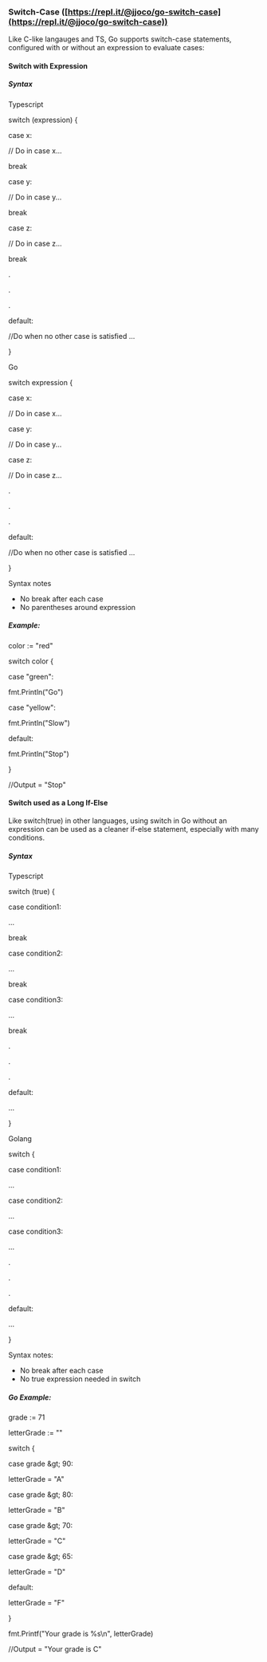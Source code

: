 ### Switch-Case ([https://repl.it/@jjoco/go-switch-case](https://repl.it/@jjoco/go-switch-case))

Like C-like langauges and TS, Go supports switch-case statements, configured with or without an expression to evaluate cases:

#### Switch with Expression

##### Syntax

Typescript

switch (expression) {

case x:

// Do in case x...

break

case y:

// Do in case y...

break

case z:

// Do in case z...

break

.

.

.

default:

//Do when no other case is satisfied ...

}

Go

switch expression {

case x:

// Do in case x...

case y:

// Do in case y...

case z:

// Do in case z...

.

.

.

default:

//Do when no other case is satisfied ...

}

Syntax notes

- No break after each case
- No parentheses around expression

##### Example:

color := &quot;red&quot;

switch color {

case &quot;green&quot;:

fmt.Println(&quot;Go&quot;)

case &quot;yellow&quot;:

fmt.Println(&quot;Slow&quot;)

default:

fmt.Println(&quot;Stop&quot;)

}

//Output = &quot;Stop&quot;

#### Switch used as a Long If-Else

Like switch(true) in other languages, using switch in Go without an expression can be used as a cleaner if-else statement, especially with many conditions.

##### Syntax

Typescript

switch (true) {

case condition1:

...

break

case condition2:

...

break

case condition3:

...

break

.

.

.

default:

...

}

Golang

switch {

case condition1:

...

case condition2:

...

case condition3:

...

.

.

.

default:

...

}

Syntax notes:

- No break after each case
- No true expression needed in switch

##### Go Example:

grade := 71

letterGrade := &quot;&quot;

switch {

case grade \&gt; 90:

letterGrade = &quot;A&quot;

case grade \&gt; 80:

letterGrade = &quot;B&quot;

case grade \&gt; 70:

letterGrade = &quot;C&quot;

case grade \&gt; 65:

letterGrade = &quot;D&quot;

default:

letterGrade = &quot;F&quot;

}

fmt.Printf(&quot;Your grade is %s\n&quot;, letterGrade)

//Output = &quot;Your grade is C&quot;

